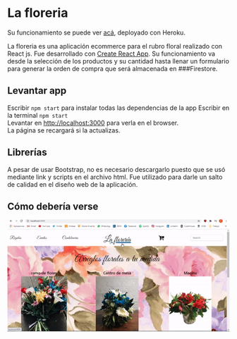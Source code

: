 # La floreria

Su funcionamiento se puede ver [acá](https://lafloreriaecommerce.herokuapp.com/), deployado con Heroku. 

La floreria es una aplicación ecommerce para el rubro floral realizado con React js. Fue desarrollado con [Create React App](https://github.com/facebook/create-react-app). Su funcionamiento va desde la selección de los productos y su cantidad hasta llenar un formulario para generar la orden de compra que será almacenada en ###Firestore. 

## Levantar app

Escribir `npm start` para instalar todas las dependencias de la app
Escribir en la terminal  `npm start` <br>
Levantar en [http://localhost:3000](http://localhost:3000/) para verla en el browser. <br>
La página se recargará si la actualizas.

## Librerías

A pesar de usar Bootstrap, no es necesario descargarlo puesto que se usó mediante link y scripts en el archivo html. Fue utilizado para darle un salto de calidad en el diseño web de la aplicación.

## Cómo debería verse

![](proyectoreact.gif)